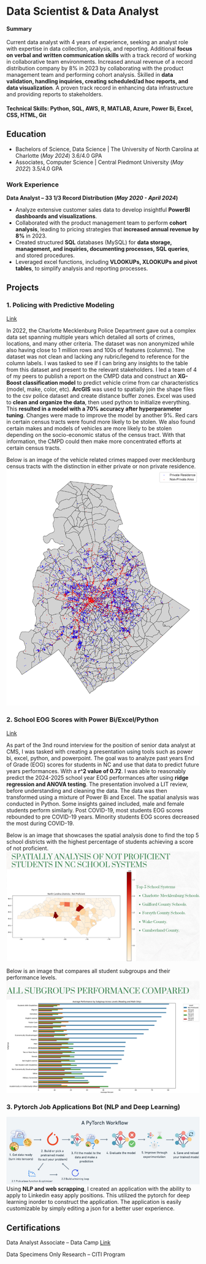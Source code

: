 # Data Scientist & Data Analyst

#### Summary

Current data analyst with 4 years of experience, seeking an analyst role with expertise in data collection, analysis, and reporting. Additional **focus on verbal and written communication skills** with a track record of working in collaborative team environments. Increased annual revenue of a record distribution company by 8% in 2023 by collaborating with the product management team and performing cohort analysis. Skilled in **data validation, handling inquiries, creating scheduled/ad hoc reports, and data visualization**. A proven track record in enhancing data infrastructure and providing reports to stakeholders.

#### Technical Skills: Python, SQL, AWS, R, MATLAB, Azure, Power Bi, Excel, CSS, HTML, Git

## Education

- Bachelors of Science, Data Science | The University of North Carolina at Charlotte (_May 2024_) 3.6/4.0 GPA
- Associates, Computer Science | Central Piedmont University (_May 2022_) 3.5/4.0 GPA

### Work Experience
**Data Analyst – 33 1/3 Record Distribution (_May 2020 - April 2024_)**
- Analyze extensive customer sales data to develop insightful **PowerBI dashboards and visualizations**.
- Collaborated with the product management team to perform **cohort analysis**, leading to pricing strategies that **increased annual revenue by 8%** in 2023.
- Created structured **SQL** databases (MySQL) for **data storage, management, and inquiries, documenting processes, SQL queries**, and stored procedures.
- Leveraged excel functions, including **VLOOKUPs, XLOOKUPs and pivot tables**, to simplify analysis and reporting processes.

## Projects
### 1. Policing with Predictive Modeling
[Link](https://github.com/Hippobot/Policing-with-Predictive-Modeling/tree/main)

In 2022, the Charlotte Mecklenburg Police Department gave out a complex data set spanning multiple years which detailed all sorts of crimes, locations, and many other criteria. The dataset was non anonymized while also having close to 1 million rows and 100s of features (columns). The dataset was not clean and lacking any rubric/legend to reference for the column labels. I was tasked to see if I can bring any insights to the table from this dataset and present to the relevant stakeholders. I led a team of 4 of my peers to publish a report on the CMPD data and construct an **XG-Boost classification model** to predict vehicle crime from car characteristics (model, make, color, etc). **ArcGIS** was used to spatially join the shape files to the csv police dataset and create distance buffer zones. Excel was used to **clean and organize the data**, then used python to initialize everything. This **resulted in a model with a 70% accuracy after hyperparameter tuning**. Changes were made to improve the model by another 9%. Red cars in certain census tracts were found more likely to be stolen. We also found certain makes and models of vehicles are more likely to be stolen depending on the socio-economic status of the census tract. With that information, the CMPD could then make more concentrated efforts at certain census tracts.

Below is an image of the vehicle related crimes mapped over mecklenburg census tracts with the distinction in either private or non private residence.
![CMPD](/assets/img/output.png)

### 2. School EOG Scores with Power Bi/Excel/Python
[Link](https://www.linkedin.com/posts/mahmoud-alhousseiny-613004151_i-recently-took-part-in-a-second-round-interview-activity-7210690177705357313-5M1l?utm_source=share&utm_medium=member_desktop)

As part of the 3nd round interview for the position of senior data analyst at CMS, I was tasked with creating a presentation using tools such as power bi, excel, python, and powerpoint. The goal was to analyze past years End of Grade (EOG) scores for students in NC and use that data to predict future years performances. With a **r^2 value of 0.72**. I was able to reasonably predict the 2024-2025 school year EOG performances after using **ridge regression and ANOVA testing**. The presentation involved a LIT review, before understanding and cleaning the data. The data was then transformed using a mixture of Power Bi and Excel. The spatial analysis was conducted in Python. Some insights gained included, male and female students perform similarly. Post COVID-19, most students EOG scores rebounded to pre COVID-19 years. Minority students EOG scores decreased the most during COVID-19.

Below is an image that showcases the spatial analysis done to find the top 5 school districts with the highest percentage of students achieving a score of not proficient.
![CMS](/assets/img/spatial_analysis.png)

Below is an image that compares all student subgroups and their performance levels.
![CMS](/assets/img/compare.png)

### 3. Pytorch Job Applications Bot (NLP and Deep Learning)
![DeepLearning](/assets/img/deep_learning.png)
Using **NLP and web scrapping**, I created an application with the ability to apply to Linkedin easy apply positions. This utilized the pytorch for deep learning inorder to construct the application. The application is easily customizable by simply editing a json for a better user experience.


## Certifications

Data Analyst Associate – Data Camp        [Link](www.datacamp.com/certificate/DAA0014437719902)

Data Specimens Only Research – CITI Program	

